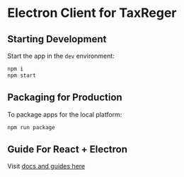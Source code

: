 # Electron Client for TaxReger
## Starting Development

Start the app in the `dev` environment:

```bash
npm i
npm start
```

## Packaging for Production

To package apps for the local platform:

```bash
npm run package
```

## Guide For React + Electron

Visit [docs and guides here](https://electron-react-boilerplate.js.org/docs/installation)
